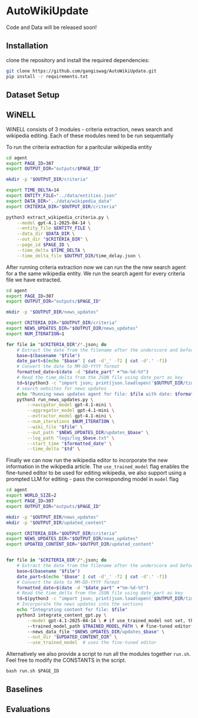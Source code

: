 # AutoWikiUpdate

Code and Data will be released soon!


## Installation
clone the repository and install the required dependencies:

```bash
git clone https://github.com/gangiswag/AutoWikiUpdate.git
pip install -r requirements.txt
```

## Dataset Setup



## WiNELL
WiNELL consists of 3 modules - criteria extraction, news search and wikipedia editing. Each of these modules need to be run sequentially

To run the criteria extraction for a paritcular wikipedia entity
```bash
cd agent
export PAGE_ID=307
export OUTPUT_DIR="outputs/$PAGE_ID"

mkdir -p "$OUTPUT_DIR/criteria"

export TIME_DELTA=14
export ENTITY_FILE="../data/entities.json"
export DATA_DIR="../data/wikipedia_data"
export CRITERIA_DIR="$OUTPUT_DIR/criteria"

python3 extract_wikipedia_criteria.py \
    --model gpt-4.1-2025-04-14 \
    --entity_file $ENTITY_FILE \
    --data_dir $DATA_DIR \
    --out_dir "$CRITERIA_DIR" \
    --page_id $PAGE_ID \
    --time_delta $TIME_DELTA \
    --time_delta_file $OUTPUT_DIR/time_delay.json \
```

After running criteria extraction now we can run the the new search agent for a the same wikipedia entity. We run the search agent for every criteria file we have extracted.
```bash
cd agent
export PAGE_ID=307
export OUTPUT_DIR="outputs/$PAGE_ID"

mkdir -p "$OUTPUT_DIR/news_updates"

export CRITERIA_DIR="$OUTPUT_DIR/criteria"
export NEWS_UPDATES_DIR="$OUTPUT_DIR/news_updates"
export NUM_ITERATION=1

for file in "$CRITERIA_DIR"/*.json; do
    # Extract the date from the filename after the underscore and before .json
    base=$(basename "$file")
    date_part=$(echo "$base" | cut -d'_' -f2 | cut -d'.' -f1)
    # Convert the date to MM-DD-YYYY format
    formatted_date=$(date -d "$date_part" +"%m-%d-%Y")
    # Read the time_delta from the JSON file using date_part as key
    td=$(python3 -c "import json; print(json.load(open('$OUTPUT_DIR/time_delay.json'))['$date_part'])")
    # search websites for news updates
    echo "Running news updates agent for file: $file with date: $formatted_date and time delta: $td"
    python3 run_news_updates.py \
        --navigator_model gpt-4.1-mini \
        --aggregator_model gpt-4.1-mini \
        --extractor_model gpt-4.1-mini \
        --num_iterations $NUM_ITERATION \
        --wiki_file "$file" \
        --out_path "$NEWS_UPDATES_DIR/updates_$base" \
        --log_path "logs/log_$base.txt" \
        --start_time "$formatted_date" \
        --time_delta "$td" \
```

Finally we can now run the wikipedia editor to incorporate the new information in the wikipedia article. The `use_trained_model` flag enables the fine-tuned editor to be used for editing wikipedia, we also support using a prompted LLM for editing - pass the corresponding model in `model` flag
```bash
cd agent
export WORLD_SIZE=2
export PAGE_ID=307
export OUTPUT_DIR="outputs/$PAGE_ID"

mkdir -p "$OUTPUT_DIR/news_updates"
mkdir -p "$OUTPUT_DIR/updated_content"

export CRITERIA_DIR="$OUTPUT_DIR/criteria"
export NEWS_UPDATES_DIR="$OUTPUT_DIR/news_updates"
export UPDATED_CONTENT_DIR="$OUTPUT_DIR/updated_content"


for file in "$CRITERIA_DIR"/*.json; do
    # Extract the date from the filename after the underscore and before .json
    base=$(basename "$file")
    date_part=$(echo "$base" | cut -d'_' -f2 | cut -d'.' -f1)
    # Convert the date to MM-DD-YYYY format
    formatted_date=$(date -d "$date_part" +"%m-%d-%Y")
    # Read the time_delta from the JSON file using date_part as key
    td=$(python3 -c "import json; print(json.load(open('$OUTPUT_DIR/time_delay.json'))['$date_part'])")
    # Incorporate the news updates into the sections
    echo "Integrating content for file: $file"
    python3 integrate_content_gpt.py \
        --model gpt-4.1-2025-04-14 \ # if use_trained_model not set, this model will be used
        --trained_model_path $TRAINED_MODEL_PATH \ # fine-tuned editor model
        --news_data_file "$NEWS_UPDATES_DIR/updates_$base" \
        --out_dir "$UPDATED_CONTENT_DIR" \
        --use_trained_model  # uses the fine-tuned editor
```

Alternatively we also provide a script to run all the modules together `run.sh`. Feel free to modify the CONSTANTS in the script.

```
bash run.sh $PAGE_ID
```

## Baselines





## Evaluations




